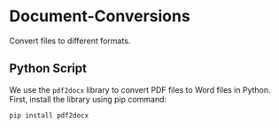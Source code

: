 # Document-Conversions
Convert files to different formats.

## Python Script

We use the `pdf2docx` library to convert PDF files to Word files in Python. First, install the library using pip command:
```python
pip install pdf2docx
```
